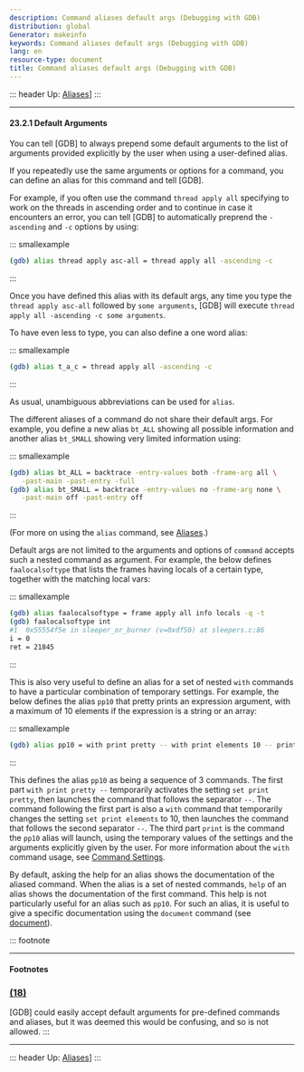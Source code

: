 ```yaml
---
description: Command aliases default args (Debugging with GDB)
distribution: global
Generator: makeinfo
keywords: Command aliases default args (Debugging with GDB)
lang: en
resource-type: document
title: Command aliases default args (Debugging with GDB)
---
```

::: header
Up: [Aliases](Aliases.html#Aliases)]
:::

---

#### 23.2.1 Default Arguments

You can tell [GDB] to always prepend some default arguments to the list of arguments provided explicitly by the user when using a user-defined alias.

If you repeatedly use the same arguments or options for a command, you can define an alias for this command and tell [GDB].

For example, if you often use the command `thread apply all` specifying to work on the threads in ascending order and to continue in case it encounters an error, you can tell [GDB] to automatically preprend the `-ascending` and `-c` options by using:

::: smallexample

```bash
(gdb) alias thread apply asc-all = thread apply all -ascending -c
```

:::

Once you have defined this alias with its default args, any time you type the `thread apply asc-all` followed by `some arguments`, [GDB] will execute `thread apply all -ascending -c some arguments`.

To have even less to type, you can also define a one word alias:

::: smallexample

```bash
(gdb) alias t_a_c = thread apply all -ascending -c
```

:::

As usual, unambiguous abbreviations can be used for `alias`.

The different aliases of a command do not share their default args. For example, you define a new alias `bt_ALL` showing all possible information and another alias `bt_SMALL` showing very limited information using:

::: smallexample

```bash
(gdb) alias bt_ALL = backtrace -entry-values both -frame-arg all \
   -past-main -past-entry -full
(gdb) alias bt_SMALL = backtrace -entry-values no -frame-arg none \
   -past-main off -past-entry off
```

:::

(For more on using the `alias` command, see [Aliases](Aliases.html#Aliases).)

Default args are not limited to the arguments and options of `command` accepts such a nested command as argument. For example, the below defines `faalocalsoftype` that lists the frames having locals of a certain type, together with the matching local vars:

::: smallexample

```bash
(gdb) alias faalocalsoftype = frame apply all info locals -q -t
(gdb) faalocalsoftype int
#1  0x55554f5e in sleeper_or_burner (v=0xdf50) at sleepers.c:86
i = 0
ret = 21845
```

:::

This is also very useful to define an alias for a set of nested `with` commands to have a particular combination of temporary settings. For example, the below defines the alias `pp10` that pretty prints an expression argument, with a maximum of 10 elements if the expression is a string or an array:

::: smallexample

```bash
(gdb) alias pp10 = with print pretty -- with print elements 10 -- print
```

:::

This defines the alias `pp10` as being a sequence of 3 commands. The first part `with print pretty --` temporarily activates the setting `set print pretty`, then launches the command that follows the separator `--`. The command following the first part is also a `with` command that temporarily changes the setting `set print elements` to 10, then launches the command that follows the second separator `--`. The third part `print` is the command the `pp10` alias will launch, using the temporary values of the settings and the arguments explicitly given by the user. For more information about the `with` command usage, see [Command Settings](Command-Settings.html#Command-Settings).

By default, asking the help for an alias shows the documentation of the aliased command. When the alias is a set of nested commands, `help` of an alias shows the documentation of the first command. This help is not particularly useful for an alias such as `pp10`. For such an alias, it is useful to give a specific documentation using the `document` command (see [document](Define.html#Define)).

::: footnote

---

#### Footnotes

### [(18)](#DOCF18)

[GDB] could easily accept default arguments for pre-defined commands and aliases, but it was deemed this would be confusing, and so is not allowed.
:::

---

::: header
Up: [Aliases](Aliases.html#Aliases)]
:::
